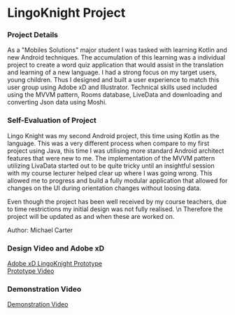 <h1>LingoKnight Project</h1>
<h3>Project Details</h3>
<p>
As a "Mobiles Solutions" major student I was tasked with learning Kotlin and new Android techniques. The accumulation of this learning was a individual project to create a word quiz application that would assist in the translation and learning of a new language. I had a strong focus on my target users, young children. Thus I designed and built a user experience to match this user group using Adobe xD and Illustrator. Technical skills used included using the MVVM pattern, Rooms database, LiveData and downloading and converting Json data using Moshi. 
</p>
<h3>Self-Evaluation of Project</h3>    
<p>
Lingo Knight was my second Android project, this time using Kotlin as the language. This was a very different process when compare to my first project using Java, this time I was utilising more standard Android architect features that were new to me. The implementation of the MVVM pattern utilizing LivaData started out to be quite tricky until an insightful session with my course lecturer helped clear up where I was going wrong. This allowed me to progress and build a fully modular application that allowed for changes on the UI during orientation changes without loosing data.   
</p>
<p>
Even though the project has been well received by my course teachers, due to time restrictions my initial design was not fully realised.
\n Therefore the project will be updated as and when these are worked on. 
</p>
<p>
    Author: Michael Carter
</p>
<p>
    <h3> Design Video and Adobe xD </h3>
        <a href="https://xd.adobe.com/view/b56e4c84-f9b4-48af-885d-8dab490c8ed8-e03d/?fullscreen"> Adobe xD LingoKnight Prototype</a>
        <br>
        <a href="https://drive.google.com/file/d/1UylUsYpMUjnsRzPLiBgSUuD960JfxWSs/view?usp=sharing">Prototype Video</a>
        <br>
    <h3>Demonstration Video</h3>
        <a href="https://drive.google.com/file/d/1x5XYK8-Vz7b1OwzLODUusW0vOuB8zKKW/view?usp=sharing">Demonstration Video</a>
        <br>
